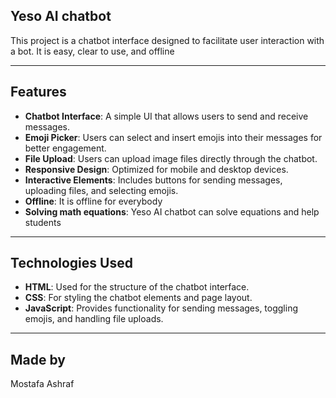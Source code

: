 ## Yeso AI chatbot

This project is a chatbot interface designed to facilitate user interaction with a bot. It is easy, clear to use, and offline



---

## Features

- **Chatbot Interface**: A simple UI that allows users to send and receive messages.
- **Emoji Picker**: Users can select and insert emojis into their messages for better engagement.
- **File Upload**: Users can upload image files directly through the chatbot.
- **Responsive Design**: Optimized for mobile and desktop devices.
- **Interactive Elements**: Includes buttons for sending messages, uploading files, and selecting emojis.
- **Offline**: It is offline for everybody
- **Solving math equations**: Yeso AI chatbot can solve equations and help students

---

## Technologies Used

- **HTML**: Used for the structure of the chatbot interface.
- **CSS**: For styling the chatbot elements and page layout.
- **JavaScript**: Provides functionality for sending messages, toggling emojis, and handling file uploads.


---
## Made by
Mostafa Ashraf

